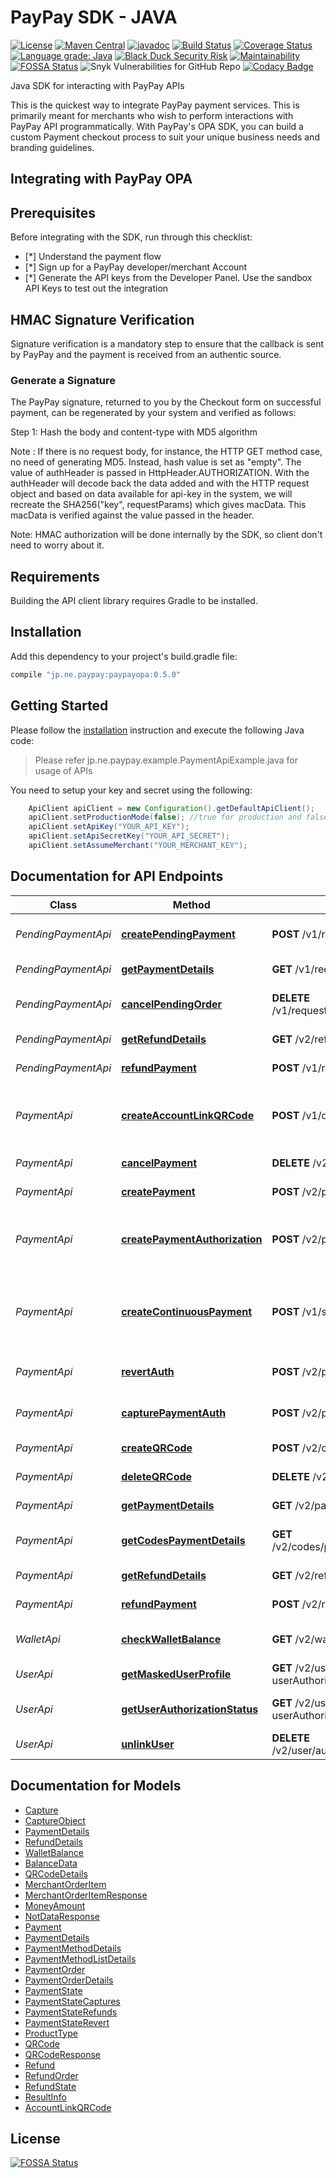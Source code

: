 # PayPay SDK - JAVA

[![License](https://img.shields.io/:license-apache-orange.svg)](https://opensource.org/licenses/Apache-2.0)
[![Maven Central](https://img.shields.io/maven-central/v/jp.ne.paypay/paypayopa)](https://search.maven.org/artifact/jp.ne.paypay/paypayopa)
[![javadoc](https://javadoc.io/badge2/jp.ne.paypay/paypayopa/javadoc.svg)](https://javadoc.io/doc/jp.ne.paypay/paypayopa)
[![Build Status](https://travis-ci.org/paypay/paypayopa-sdk-java.svg?branch=master)](https://travis-ci.org/paypay/paypayopa-sdk-java)
[![Coverage Status](https://coveralls.io/repos/github/paypay/paypayopa-sdk-java/badge.svg?branch=master)](https://coveralls.io/github/paypay/paypayopa-sdk-java?branch=master)
[![Language grade: Java](https://img.shields.io/lgtm/grade/java/g/paypay/paypayopa-sdk-java.svg?logo=lgtm&logoWidth=18)](https://lgtm.com/projects/g/paypay/paypayopa-sdk-java/context:java)
[![Black Duck Security Risk](https://copilot.blackducksoftware.com/github/repos/paypay/paypayopa-sdk-java/branches/master/badge-risk.svg)](https://copilot.blackducksoftware.com/github/repos/paypay/paypayopa-sdk-java/branches/master)
[![Maintainability](https://api.codeclimate.com/v1/badges/64c7339473ea7711415c/maintainability)](https://codeclimate.com/github/paypay/paypayopa-sdk-java/maintainability)
[![FOSSA Status](https://app.fossa.com/api/projects/git%2Bgithub.com%2Fpaypay%2Fpaypayopa-sdk-java.svg?type=shield)](https://app.fossa.com/projects/git%2Bgithub.com%2Fpaypay%2Fpaypayopa-sdk-java?ref=badge_shield)
![Snyk Vulnerabilities for GitHub Repo](https://img.shields.io/snyk/vulnerabilities/github/paypay/paypayopa-sdk-java)
[![Codacy Badge](https://api.codacy.com/project/badge/Grade/701cdfe4502d48f7bb4063a94592b7ac)](https://app.codacy.com/gh/paypay/paypayopa-sdk-java?utm_source=github.com&utm_medium=referral&utm_content=paypay/paypayopa-sdk-java&utm_campaign=Badge_Grade_Dashboard)

Java SDK for interacting with PayPay APIs

This is the quickest way to integrate PayPay payment services. This is primarily meant for merchants who wish to perform interactions with PayPay API programmatically.
With PayPay's OPA SDK, you can build a custom Payment checkout process to suit your unique business needs and branding guidelines.

## Integrating with PayPay OPA

## Prerequisites
Before integrating with the SDK, run through this checklist:
- [*] Understand the payment flow
- [*] Sign up for a PayPay developer/merchant Account
- [*] Generate the API keys from the Developer Panel. Use the sandbox API Keys to test out the integration

## HMAC Signature Verification
Signature verification is a mandatory step to ensure that the callback is sent by PayPay and the payment is received from an authentic source.
### Generate a Signature
The PayPay signature, returned to you by the Checkout form on successful payment, can be regenerated by your system and verified as follows:

Step 1: Hash the body and content-type with MD5 algorithm

Note : If there is no request body, for instance, the HTTP GET method case, no need of generating MD5. Instead, hash value is set as "empty".
The value of authHeader is passed in HttpHeader.AUTHORIZATION. With the authHeader will decode back the data added and with the HTTP request object and based on data available for api-key in the system, 
we will recreate the SHA256("key", requestParams) which gives macData. This macData is verified against the value passed in the header.

Note: HMAC authorization will be done internally by the SDK, so client don't need to worry about it.

## Requirements
Building the API client library requires Gradle to be installed.

## Installation
Add this dependency to your project's build.gradle file:

```groovy
compile "jp.ne.paypay:paypayopa:0.5.0"
```

## Getting Started
Please follow the [installation](#installation) instruction and execute the following Java code:
> Please refer jp.ne.paypay.example.PaymentApiExample.java for usage of APIs

You need to setup your key and secret using the following:

```java
    ApiClient apiClient = new Configuration().getDefaultApiClient();
    apiClient.setProductionMode(false); //true for production and false for sandbox. Default is sandbox
    apiClient.setApiKey("YOUR_API_KEY");
    apiClient.setApiSecretKey("YOUR_API_SECRET");
    apiClient.setAssumeMerchant("YOUR_MERCHANT_KEY");
```

## Documentation for API Endpoints
Class | Method | HTTP request | Description
------------------- | ------------- | ------------- | -------------
*PendingPaymentApi* | [**createPendingPayment**](docs/PendingPaymentApi.md#createPendingPayment) | **POST** /v1/requestOrder | Create a pending payment
*PendingPaymentApi* | [**getPaymentDetails**](docs/PendingPaymentApi.md#getPaymentDetails) | **GET** /v1/requestOrder/{merchantPaymentId} | Get payment details
*PendingPaymentApi* | [**cancelPendingOrder**](docs/PendingPaymentApi.md#cancelPendingOrder) | **DELETE** /v1/requestOrder/{merchantPaymentId} | Cancel a Pending Order
*PendingPaymentApi* | [**getRefundDetails**](docs/PendingPaymentApi.md#getRefundDetails) | **GET** /v2/refunds/{merchantRefundId} | Get refund details
*PendingPaymentApi* | [**refundPayment**](docs/PendingPaymentApi.md#refundPayment) | **POST** /v1/requestOrder/refunds | Refund a payment
*PaymentApi* | [**createAccountLinkQRCode**](docs/PaymentApi.md#createAccountLinkQRCode) | **POST** /v1/qr/sessions | Create an ACCOUNT LINK QR and display it to the user
*PaymentApi* | [**cancelPayment**](docs/PaymentApi.md#cancelPayment) | **DELETE** /v2/payments/{merchantPaymentId} | Cancel a payment
*PaymentApi* | [**createPayment**](docs/PaymentApi.md#createPayment) | **POST** /v2/payments | Create a payment
*PaymentApi* | [**createPaymentAuthorization**](docs/PaymentApi.md#createPaymentAuthorization) | **POST** /v2/payments/preauthorize | Create a payment authorization to block the money 
*PaymentApi* | [**createContinuousPayment**](docs/PaymentApi.md#createContinuousPayment) | **POST** /v1/subscription/payments | Create a continuous payment and start the money transfer
*PaymentApi* | [**revertAuth**](docs/PaymentApi.md#revertAuth) | **POST** /v2/payments/preauthorize/revert | Revert a payment authorization 
*PaymentApi* | [**capturePaymentAuth**](docs/PaymentApi.md#capturePaymentAuth) | **POST** /v2/payments/capture | Capture a payment authorization                                                                                                                                  
*PaymentApi* | [**createQRCode**](docs/PaymentApi.md#createQRCode) | **POST** /v2/codes | Create a Code
*PaymentApi* | [**deleteQRCode**](docs/PaymentApi.md#deleteQRCode) | **DELETE** /v2/codes/{codeId} | Delete a Code
*PaymentApi* | [**getPaymentDetails**](docs/PaymentApi.md#getPaymentDetails) | **GET** /v2/payments/{merchantPaymentId} | Get payment details
*PaymentApi* | [**getCodesPaymentDetails**](docs/PaymentApi.md#getCodesPaymentDetails) | **GET** /v2/codes/payments/{merchantPaymentId} | Get payment details for QR code
*PaymentApi* | [**getRefundDetails**](docs/PaymentApi.md#getRefundDetails) | **GET** /v2/refunds/{merchantRefundId} | Get refund details
*PaymentApi* | [**refundPayment**](docs/PaymentApi.md#refundPayment) | **POST** /v2/refunds | Refund a payment
*WalletApi* | [**checkWalletBalance**](docs/WalletApi.md#checkWalletBalance) | **GET** /v2/wallet/check_balance | Check user wallet balance 
*UserApi* | [**getMaskedUserProfile**](docs/UserApi.md#getMaskedUserProfile) | **GET** /v2/user/profile/secure?userAuthorizationId&#x3D;{userAuthorizationId} | Get masked user profile
*UserApi* | [**getUserAuthorizationStatus**](docs/UserApi.md#getUserAuthorizationStatus) | **GET** /v2/user/authorizations?userAuthorizationId&#x3D;{userAuthorizationId} | Get user authorization status
*UserApi* | [**unlinkUser**](docs/UserApi.md#unlinkUser) | **DELETE** /v2/user/authorizations/{userAuthorizationId} | Unlink user

## Documentation for Models
 - [Capture](docs/Capture.md)
 - [CaptureObject](docs/CaptureObject.md)
 - [PaymentDetails](docs/PaymentDetails.md)
 - [RefundDetails](docs/RefundDetails.md)
 - [WalletBalance](docs/WalletBalance.md)
 - [BalanceData](docs/BalanceData.md)
 - [QRCodeDetails](docs/QRCodeDetails.md)
 - [MerchantOrderItem](docs/MerchantOrderItem.md)
 - [MerchantOrderItemResponse](docs/MerchantOrderItemResponse.md)
 - [MoneyAmount](docs/MoneyAmount.md)
 - [NotDataResponse](docs/NotDataResponse.md)
 - [Payment](docs/Payment.md)
 - [PaymentDetails](docs/PaymentDetails.md)
 - [PaymentMethodDetails](docs/PaymentMethodDetails.md)
 - [PaymentMethodListDetails](docs/PaymentMethodListDetails.md)
 - [PaymentOrder](docs/PaymentOrder.md)
 - [PaymentOrderDetails](docs/PaymentOrderDetails.md)
 - [PaymentState](docs/PaymentState.md)
 - [PaymentStateCaptures](docs/PaymentStateCaptures.md)
 - [PaymentStateRefunds](docs/PaymentStateRefunds.md)
 - [PaymentStateRevert](docs/PaymentStateRevert.md)
 - [ProductType](docs/ProductType.md)
 - [QRCode](docs/QRCode.md)
 - [QRCodeResponse](docs/QRCodeResponse.md)
 - [Refund](docs/Refund.md)
 - [RefundOrder](docs/RefundOrder.md)
 - [RefundState](docs/RefundState.md)
 - [ResultInfo](docs/ResultInfo.md)
 - [AccountLinkQRCode](docs/AccountLinkQRCode.md)


## License
[![FOSSA Status](https://app.fossa.com/api/projects/git%2Bgithub.com%2Fpaypay%2Fpaypayopa-sdk-java.svg?type=large)](https://app.fossa.com/projects/git%2Bgithub.com%2Fpaypay%2Fpaypayopa-sdk-java?ref=badge_large)
